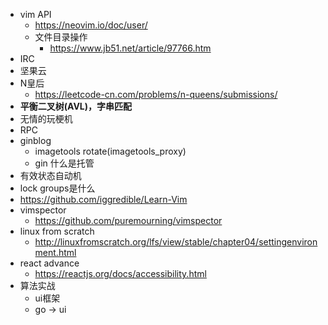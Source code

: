 - vim API
    * https://neovim.io/doc/user/
    * 文件目录操作
        + https://www.jb51.net/article/97766.htm
- IRC
- 坚果云
- N皇后
    * https://leetcode-cn.com/problems/n-queens/submissions/
- **平衡二叉树(AVL)，字串匹配**
- 无情的玩梗机
- RPC
- ginblog
    * imagetools rotate(imagetools\_proxy)
    * gin 什么是托管
- 有效状态自动机
- lock groups是什么
- https://github.com/iggredible/Learn-Vim
- vimspector
    * https://github.com/puremourning/vimspector
- linux from scratch
    * http://linuxfromscratch.org/lfs/view/stable/chapter04/settingenvironment.html
- react advance
    * https://reactjs.org/docs/accessibility.html
- 算法实战
    * ui框架
    * go -> ui
